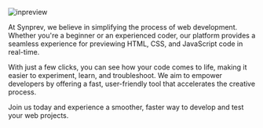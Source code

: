 ![inpreview](https://iili.io/2gcSgCQ.gif)

At Synprev, we believe in simplifying the process of web development. Whether you're a beginner or an experienced coder, our platform provides a seamless experience for previewing HTML, CSS, and JavaScript code in real-time.

With just a few clicks, you can see how your code comes to life, making it easier to experiment, learn, and troubleshoot. We aim to empower developers by offering a fast, user-friendly tool that accelerates the creative process.

Join us today and experience a smoother, faster way to develop and test your web projects.
